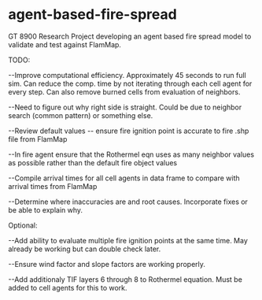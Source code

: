 # agent-based-fire-spread
GT 8900 Research Project developing an agent based fire spread model to validate and test against FlamMap. 

TODO: 

--Improve computational efficiency. Approximately 45 seconds to run full sim. Can reduce the comp. time by not iterating through each cell agent for every step. Can also remove burned cells from evaluation of neighbors.

--Need to figure out why right side is straight. Could be due to neighbor search (common pattern) or something else.

--Review default values -- ensure fire ignition point is accurate to fire .shp file from FlamMap

--In fire agent ensure that the Rothermel eqn uses as many neighbor values as possible rather than the default fire object values

--Compile arrival times for all cell agents in data frame to compare with arrival times from FlamMap

--Determine where inaccuracies are and root causes. Incorporate fixes or be able to explain why.

Optional:

--Add ability to evaluate multiple fire ignition points at the same time. May already be working but can double check later.

--Ensure wind factor and slope factors are working properly.

--Add additionaly TIF layers 6 through 8 to Rothermel equation. Must be added to cell agents for this to work. 


